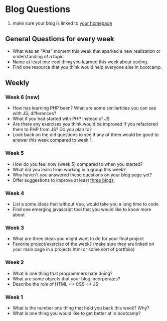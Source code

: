 # Blog Questions

1. make sure your blog is linked to [your homepage](https://github.com/bootcamp-s19/Resources/blob/master/everyones_blogs.md)

## General Questions for every week
* What was an "Aha" moment this week that sparked a new realization or understanding of a topic.
* Name at least one cool thing you learned this week about coding.
* Find one resource that you think would help everyone else in bootcamp.

## Weekly  

### Week 6 (new)
* How has learning PHP been? What are some similartities you can see with JS; differences? 
* What if you had started with PHP instead of JS
* Are there any exercises you think would be improved if you refactored them to PHP from JS? Do you plan to?
* Look back on the old questions to see if any of them would be good to answer this week compared to week 1.

### Week 5
* How do you feel now (week 5) compared to when you started?
* What did you learn from working in a group this week?
* Why haven't you answered these questions on your blog page yet?
* Offer suggestions to improve at least [three blogs](https://github.com/bootcamp-s19/Resources/blob/master/everyones_blogs.md)

### Week 4
* List a some ideas that without Vue, would take you a long time to code
* Find one emerging javascript tool that you would like to know more about

### Week 3
* What are three ideas you might want to do for your final project
* Favorite project/exercise of the week? (make sure they are linked on your main page in a projects.html or some sort of portfolio)

### Week 2
* What is one thing that programmers hate doing?
* What are some objects that your blog incorporates?
* Describe the role of HTML <-> CSS <-> JS
  
### Week 1
* What is the number one thing that held you back this week? Why?
* What is one thing you would like to get better at in bootcamp?
